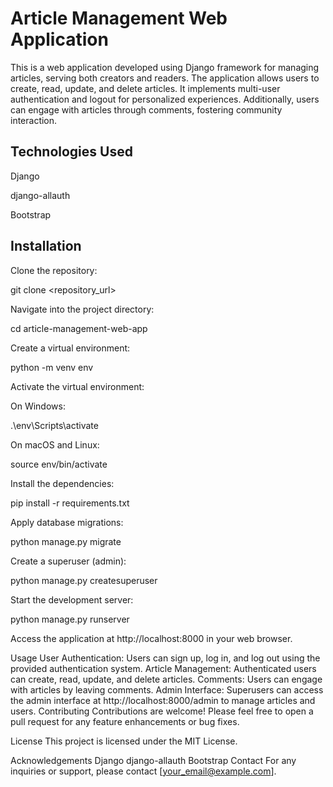 # Article Management Web Application
This is a web application developed using Django framework for managing articles, serving both creators and readers. The application allows users to create, read, update, and delete articles. It implements multi-user authentication and logout for personalized experiences. Additionally, users can engage with articles through comments, fostering community interaction.

## Technologies Used
Django

django-allauth

Bootstrap

## Installation
Clone the repository:

git clone <repository_url>

Navigate into the project directory:

cd article-management-web-app

Create a virtual environment:

python -m venv env

Activate the virtual environment:

On Windows:

.\env\Scripts\activate

On macOS and Linux:

source env/bin/activate

Install the dependencies:

pip install -r requirements.txt

Apply database migrations:

python manage.py migrate

Create a superuser (admin):

python manage.py createsuperuser

Start the development server:

python manage.py runserver

Access the application at http://localhost:8000 in your web browser.

Usage
User Authentication: Users can sign up, log in, and log out using the provided authentication system.
Article Management: Authenticated users can create, read, update, and delete articles.
Comments: Users can engage with articles by leaving comments.
Admin Interface: Superusers can access the admin interface at http://localhost:8000/admin to manage articles and users.
Contributing
Contributions are welcome! Please feel free to open a pull request for any feature enhancements or bug fixes.

License
This project is licensed under the MIT License.

Acknowledgements
Django
django-allauth
Bootstrap
Contact
For any inquiries or support, please contact [your_email@example.com].
